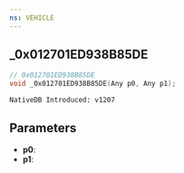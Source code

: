 ```yaml
---
ns: VEHICLE
---
```

## _0x012701ED938B85DE

```c
// 0x012701ED938B85DE
void _0x012701ED938B85DE(Any p0, Any p1);
```

```
NativeDB Introduced: v1207
```

## Parameters
* **p0**:
* **p1**:
